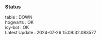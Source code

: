 ### Status


table : DOWN  
hogwarts : OK  
icy-bot : OK  
Latest Update : 2024-07-26 15:09:32.083577
